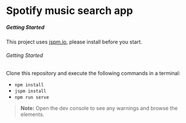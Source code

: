 # Spotify music search app

##### Getting Started

This project uses [jspm.io](http://jspm.io), please install before you start.
 
###### Getting Started

Clone this repository and execute the following commands in a terminal:

* `npm install`
* `jspm install` 
* `npm run serve`

> **Note:** Open the dev console to see any warnings and browse the elements.
